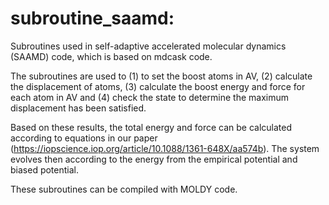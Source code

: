 # subroutine_saamd:

Subroutines used in self-adaptive accelerated molecular dynamics (SAAMD) 
code, which is based on mdcask code. 

The subroutines are used to (1) to set the boost atoms in AV, (2) calculate
the displacement of atoms, (3) calculate the boost energy and force for 
each atom in AV and (4) check the state to determine the maximum displacement
has been satisfied. 

Based on these results, the total energy and force can be calculated 
according to equations in our paper (https://iopscience.iop.org/article/10.1088/1361-648X/aa574b). 
The system evolves then according to the energy from the empirical potential
and biased potential.

These subroutines can be compiled with MOLDY code.
